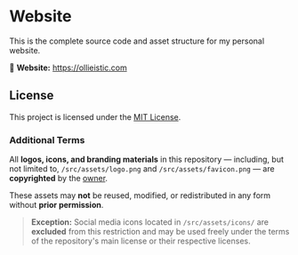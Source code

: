# Website

This is the complete source code and asset structure for my personal website.

🔴 **Website:** https://ollieistic.com

## License

This project is licensed under the [MIT License](LICENSE).

### Additional Terms

All **logos, icons, and branding materials** in this repository — including, but not limited to, `/src/assets/logo.png` and `/src/assets/favicon.png` — are **copyrighted** by the [owner](@ollieistic).

These assets may **not** be reused, modified, or redistributed in any form without **prior permission**.

> **Exception:** Social media icons located in `/src/assets/icons/` are **excluded** from this restriction and may be used freely under the terms of the repository's main license or their respective licenses.